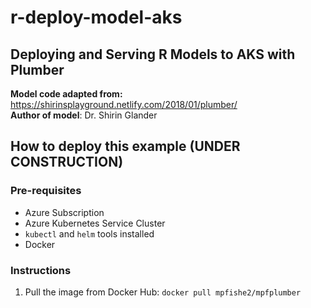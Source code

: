 # r-deploy-model-aks

## Deploying and Serving R Models to AKS with Plumber

**Model code adapted from:** https://shirinsplayground.netlify.com/2018/01/plumber/  
**Author of model**: Dr. Shirin Glander  

## How to deploy this example (UNDER CONSTRUCTION)

### Pre-requisites

- Azure Subscription
- Azure Kubernetes Service Cluster
- `kubectl` and `helm` tools installed
- Docker

### Instructions

1. Pull the image from Docker Hub: `docker pull mpfishe2/mpfplumber`


